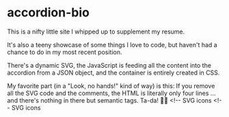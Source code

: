 # accordion-bio
This is a nifty little site I whipped up to supplement my resume.

It's also a teeny showcase of some things I love to code, but haven't had a chance to do in my most recent position. 

There's a dynamic SVG, the JavaScript is feeding all the content into the accordion from a JSON object, and the container is entirely created in CSS. 

My favorite part (in a "Look, no hands!" kind of way) is this: If you remove all the SVG code and the comments, the HTML is literally only four lines ... and there's nothing in there but semantic tags. Ta-da! 🔮✨
    <!-- SVG icons
    <!-- SVG icons
